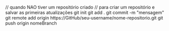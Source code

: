 // quando NAO tiver um repositório criado
// para criar um repositório e salvar as primeiras atualizações
git init
git add .
git commit -m "mensagem"
git remote add origin https://GitHub/seu-username/nome-repositorio.git
git push origin nomeBranch